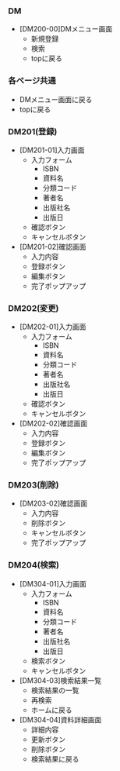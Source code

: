 ### DM
- [DM200-00]DMメニュー画面
  - 新規登録
  - 検索
  - topに戻る

### 各ページ共通
- DMメニュー画面に戻る
- topに戻る

### DM201(登録)
- [DM201-01]入力画面
  - 入力フォーム
    - ISBN
    - 資料名
    - 分類コード
    - 著者名
    - 出版社名
    - 出版日
  - 確認ボタン 
  - キャンセルボタン
- [DM201-02]確認画面
    - 入力内容
    - 登録ボタン
    - 編集ボタン
    - 完了ポップアップ

### DM202(変更)
- [DM202-01]入力画面
  - 入力フォーム
    - ISBN
    - 資料名
    - 分類コード
    - 著者名
    - 出版社名
    - 出版日
  - 確認ボタン 
  - キャンセルボタン
- [DM202-02]確認画面
    - 入力内容
    - 登録ボタン
    - 編集ボタン
    - 完了ポップアップ

### DM203(削除)
- [DM203-02]確認画面
    - 入力内容
    - 削除ボタン
    - キャンセルボタン
    - 完了ポップアップ

### DM204(検索)
- [DM304-01]入力画面
  - 入力フォーム
    - ISBN
    - 資料名
    - 分類コード
    - 著者名
    - 出版社名
    - 出版日
  - 検索ボタン 
  - キャンセルボタン
- [DM304-03]検索結果一覧
  - 検索結果の一覧
  - 再検索
  - ホームに戻る
- [DM304-04]資料詳細画面
  -  詳細内容
  -  更新ボタン
  -  削除ボタン
  -  検索結果に戻る
